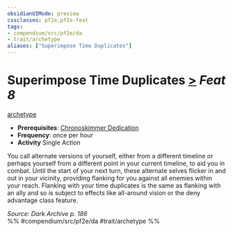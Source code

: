 ```yaml
---
obsidianUIMode: preview
cssclasses: pf2e,pf2e-feat
tags:
- compendium/src/pf2e/da
- trait/archetype
aliases: ["Superimpose Time Duplicates"]
---
```

# Superimpose Time Duplicates  [>](rules/core-rulebook/chapter-9-playing-the-game.md#Actions "Single Action") *Feat 8*  
[archetype](rules/traits/archetype.md "Archetype Feat Trait")  

- **Prerequisites**: [Chronoskimmer Dedication](compendium/feats/chronoskimmer-dedication-da.md)
- **Frequency**: once per hour
- **Activity** Single Action

You call alternate versions of yourself, either from a different timeline or perhaps yourself from a different point in your current timeline, to aid you in combat. Until the start of your next turn, these alternate selves flicker in and out in your vicinity, providing flanking for you against all enemies within your reach. Flanking with your time duplicates is the same as flanking with an ally and so is subject to effects like all-around vision or the deny advantage class feature.

*Source: Dark Archive p. 186*  
%% #compendium/src/pf2e/da #trait/archetype %%